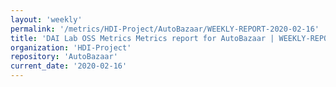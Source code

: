 ```yaml
---
layout: 'weekly'
permalink: '/metrics/HDI-Project/AutoBazaar/WEEKLY-REPORT-2020-02-16'
title: 'DAI Lab OSS Metrics Metrics report for AutoBazaar | WEEKLY-REPORT-2020-02-16'
organization: 'HDI-Project'
repository: 'AutoBazaar'
current_date: '2020-02-16'
---
```

